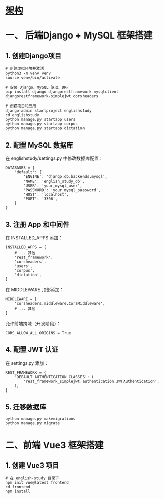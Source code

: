 # [架构](https://www.notion.so/English-study-web-208e5524c9d680f29f76e726ee2172db)
# 一、 后端Django + MySQL 框架搭建
## 1. 创建Django项目
```
# 新建虚拟环境并激活
python3 -m venv venv
source venv/bin/activate

# 安装 Django、MySQL 驱动、DRF
pip install django djangorestframework mysqlclient djangorestframework-simplejwt corsheaders

# 创建项目和应用
django-admin startproject englishstudy
cd englishstudy
python manage.py startapp users
python manage.py startapp corpus
python manage.py startapp dictation

```

## 2. 配置 MySQL 数据库
在 englishstudy/settings.py 中修改数据库配置：

```
DATABASES = {
    'default': {
        'ENGINE': 'django.db.backends.mysql',
        'NAME': 'english_study_db',
        'USER': 'your_mysql_user',
        'PASSWORD': 'your_mysql_password',
        'HOST': 'localhost',
        'PORT': '3306',
    }
}
```


## 3. 注册 App 和中间件
在 INSTALLED_APPS 添加：
```
INSTALLED_APPS = [
    # ... 其他
    'rest_framework',
    'corsheaders',
    'users',
    'corpus',
    'dictation',
]
```

在 MIDDLEWARE 顶部添加：
```
MIDDLEWARE = [
    'corsheaders.middleware.CorsMiddleware',
    # ... 其他
]
```

允许前端跨域（开发阶段）：
```
CORS_ALLOW_ALL_ORIGINS = True
```

## 4. 配置 JWT 认证
在 settings.py 添加：
```
REST_FRAMEWORK = {
    'DEFAULT_AUTHENTICATION_CLASSES': (
        'rest_framework_simplejwt.authentication.JWTAuthentication',
    ),
}
```

## 5. 迁移数据库

```
python manage.py makemigrations
python manage.py migrate
```

# 二、前端 Vue3 框架搭建
## 1. 创建 Vue3 项目

```
# 在 english-study 目录下
npm init vue@latest frontend
cd frontend
npm install
```
